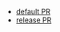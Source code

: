 - <a href="?expand=1&template=default.md">default PR</a>
- <a href="?title=(本番リリース)%20&expand=1&template=release.md">release PR</a>
